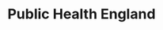 ---
title: Public Health England
link: https://www.gov.uk/government/organisations/public-health-england
logo: public_health_england.jpg

# Events sponsored denoted by `<hackday>` and sponsorship amount/resource
events:
  04-london: "£300 of vouchers for public best health data visualisation"
---
